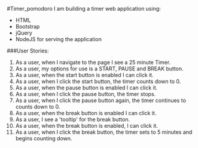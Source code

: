#Timer_pomodoro
I am building a timer web application using:
  - HTML
  - Bootstrap
  - jQuery
  - NodeJS for serving the application

###User Stories:
  1. As a user, when I navigate to the page I see a 25 minute Timer.
  2. As a user, my options for use is a START, PAUSE and BREAK button.
  3. As a user, when the start button is enabled I can click it.
  4. As a user, when I click the start button, the timer counts down to 0.
  5. As a user, when the pause button is enabled I can click it.
  6. As a user, when I click the pause button, the timer stops.
  7. As a user, when I click the pause button again, the timer continues to counts down to 0.
  8. As a user, when the break button is enabled I can click it.
  9. As a user, I see a 'tooltip' for the break button.
  10. As a user, when the break button is enabled, I can click it.
  11. As a user, when I click the break button, the timer sets to 5 minutes and begins counting down.

